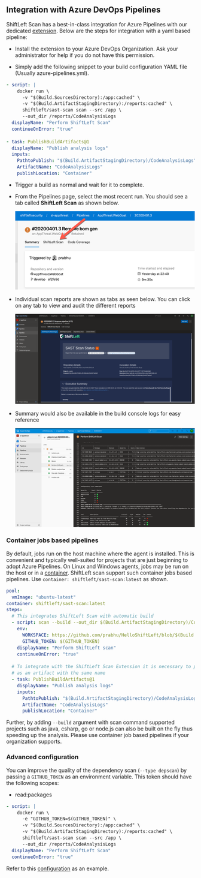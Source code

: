 ## Integration with Azure DevOps Pipelines

ShiftLeft Scan has a best-in-class integration for Azure Pipelines with our dedicated [extension](https://marketplace.visualstudio.com/items?itemName=shiftleftsecurity.sl-scan-results). Below are the steps for integration with a yaml based pipeline:

- Install the extension to your Azure DevOps Organization. Ask your administrator for help if you do not have this permission.

- Simply add the following snippet to your build configuration YAML file (Usually azure-pipelines.yml).

```yaml
- script: |
    docker run \
      -v "$(Build.SourcesDirectory):/app:cached" \
      -v "$(Build.ArtifactStagingDirectory):/reports:cached" \
      shiftleft/sast-scan scan --src /app \
      --out_dir /reports/CodeAnalysisLogs
  displayName: "Perform ShiftLeft Scan"
  continueOnError: "true"

- task: PublishBuildArtifacts@1
  displayName: "Publish analysis logs"
  inputs:
    PathtoPublish: "$(Build.ArtifactStagingDirectory)/CodeAnalysisLogs"
    ArtifactName: "CodeAnalysisLogs"
    publishLocation: "Container"
```

- Trigger a build as normal and wait for it to complete.

- From the Pipelines page, select the most recent run. You should see a tab called **ShiftLeft Scan** as shown below.

   ![Scan Tab](img/scan-tab.png)

- Individual scan reports are shown as tabs as seen below. You can click on any tab to view and audit the different reports

   ![Reports](img/scan-report.png)

- Summary would also be available in the build console logs for easy reference

   ![Console logs](img/build-log-summary.png)

### Container jobs based pipelines

By default, jobs run on the host machine where the agent is installed. This is convenient and typically well-suited for projects that are just beginning to adopt Azure Pipelines. On Linux and Windows agents, jobs may be run on the host or in a [container](https://docs.microsoft.com/en-us/azure/devops/pipelines/process/container-phases?view=azure-devops). ShiftLeft scan support such container jobs based pipelines. Use `container: shiftleft/sast-scan:latest` as shown.

```yaml
pool:
  vmImage: "ubuntu-latest"
container: shiftleft/sast-scan:latest
steps:
  # This integrates ShiftLeft Scan with automatic build
  - script: scan --build --out_dir $(Build.ArtifactStagingDirectory)/CodeAnalysisLogs
    env:
      WORKSPACE: https://github.com/prabhu/HelloShiftLeft/blob/$(Build.SourceVersion)
      GITHUB_TOKEN: $(GITHUB_TOKEN)
    displayName: "Perform ShiftLeft scan"
    continueOnError: "true"

  # To integrate with the ShiftLeft Scan Extension it is necessary to publish the CodeAnalysisLogs folder
  # as an artifact with the same name
  - task: PublishBuildArtifacts@1
    displayName: "Publish analysis logs"
    inputs:
      PathtoPublish: "$(Build.ArtifactStagingDirectory)/CodeAnalysisLogs"
      ArtifactName: "CodeAnalysisLogs"
      publishLocation: "Container"
```

Further, by adding `--build` argument with scan command supported projects such as java, csharp, go or node.js can also be built on the fly thus speeding up the analysis. Please use container job based pipelines if your organization supports.

### Advanced configuration

You can improve the quality of the dependency scan (`--type depscan`) by passing a `GITHUB_TOKEN` as an environment variable. This token should have the following scopes:

- read:packages

```yaml
- script: |
    docker run \
      -e "GITHUB_TOKEN=$(GITHUB_TOKEN)" \
      -v "$(Build.SourcesDirectory):/app:cached" \
      -v "$(Build.ArtifactStagingDirectory):/reports:cached" \
      shiftleft/sast-scan scan --src /app \
      --out_dir /reports/CodeAnalysisLogs
  displayName: "Perform ShiftLeft Scan"
  continueOnError: "true"
```

Refer to this [configuration](https://github.com/AppThreat/WebGoat/blob/develop/azure-pipelines-sl.yml) as an example.
